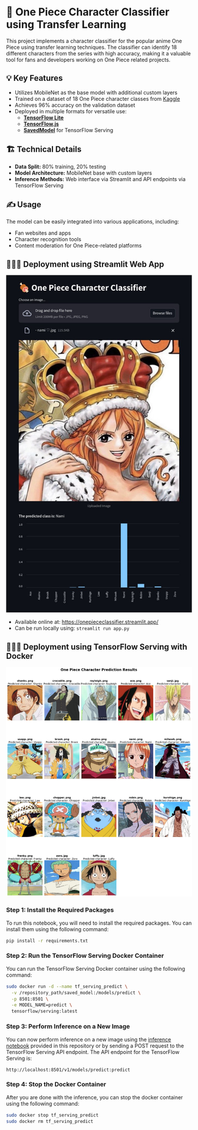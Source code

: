# 🍖 One Piece Character Classifier using Transfer Learning

This project implements a character classifier for the popular anime One Piece using transfer learning techniques. The classifier can identify 18 different characters from the series with high accuracy, making it a valuable tool for fans and developers working on One Piece related projects.

## 💡 Key Features

- Utilizes MobileNet as the base model with additional custom layers
- Trained on a dataset of 18 One Piece character classes from [Kaggle](https://www.kaggle.com/datasets/ibrahimserouis99/one-piece-image-classifier)
- Achieves 96% accuracy on the validation dataset
- Deployed in multiple formats for versatile use:
  - [**TensorFlow Lite**](tflite)
  - [**TensorFlow.js**](tfjs_model)
  - [**SavedModel**](saved_model) for TensorFlow Serving

## 🏗️ Technical Details

- **Data Split:** 80% training, 20% testing
- **Model Architecture:** MobileNet base with custom layers
- **Inference Methods:** Web interface via Streamlit and API endpoints via TensorFlow Serving

## ✍ Usage

The model can be easily integrated into various applications, including:
- Fan websites and apps
- Character recognition tools
- Content moderation for One Piece-related platforms

## 🧑🏻‍💻 Deployment using Streamlit Web App

![One Piece Character Classifier](output/-2147483648_-212620.jpg)
- Available online at: https://onepiececlassifier.streamlit.app/
- Can be run locally using: `streamlit run app.py`

## 🧑🏻‍💻 Deployment using TensorFlow Serving with Docker

![One Piece Character Classifier](output/photo_2024-09-19_22-26-23.jpg)

### Step 1: Install the Required Packages

To run this notebook, you will need to install the required packages. You can install them using the following command:

```bash
pip install -r requirements.txt
```

### Step 2: Run the TensorFlow Serving Docker Container

You can run the TensorFlow Serving Docker container using the following command:

```bash
sudo docker run -d --name tf_serving_predict \
  -v /repository_path/saved_model:/models/predict \
  -p 8501:8501 \
  -e MODEL_NAME=predict \
  tensorflow/serving:latest
```

### Step 3: Perform Inference on a New Image

You can now perform inference on a new image using the [inference notebook](inference.ipynb) provided in this repository or by sending a POST request to the TensorFlow Serving API endpoint. The API endpoint for the TensorFlow Serving is:

```
http://localhost:8501/v1/models/predict:predict
```

### Step 4: Stop the Docker Container

After you are done with the inference, you can stop the docker container using the following command:

```bash
sudo docker stop tf_serving_predict
sudo docker rm tf_serving_predict
```
